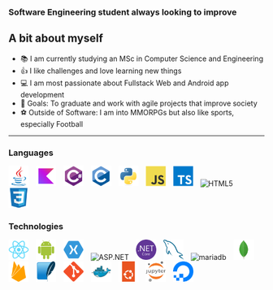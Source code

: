 ### Software Engineering student always looking to improve ###

## A bit about myself ##
- 📚 I am currently studying an MSc in Computer Science and Engineering
- 👍 I like challenges and love learning new things
- 💻 I am most passionate about Fullstack Web and Android app development
- 🥅 Goals: To graduate and work with agile projects that improve society
- ⚽ Outside of Software: I am into MMORPGs but also like sports, especially Football

<hr>

### Languages
<div align="left">
  <img alt="Java" width="40px" src="https://github.com/devicons/devicon/blob/v2.15.1/icons/java/java-original.svg" style="padding-right:10px;"/>
  <img alt="Kotlin" width="40px" src="https://github.com/devicons/devicon/blob/v2.15.1/icons/kotlin/kotlin-original.svg" style="padding-right:10px;"/>
  <img alt="C#" width="40px" src="https://github.com/devicons/devicon/blob/v2.15.1/icons/csharp/csharp-original.svg" style="padding-right:10px;"/>
  <img alt="C" width="40px" src="https://github.com/devicons/devicon/blob/v2.15.1/icons/c/c-original.svg" style="padding-right:10px;"/>
  <img alt="Python" width="40px" src="https://github.com/devicons/devicon/blob/v2.15.1/icons/python/python-original.svg" style="padding-right:10px;"/>
  <img alt="JS" width="40px" src="https://github.com/devicons/devicon/blob/v2.15.1/icons/javascript/javascript-original.svg" style="padding-right:10px;"/>
  <img alt="TS" width="40px" src="https://github.com/devicons/devicon/blob/v2.15.1/icons/typescript/typescript-original.svg" style="padding-right:10px;"/>
  <img alt="HTML5" width="40px" src="https://cdn.jsdelivr.net/gh/devicons/devicon/icons/html5/html5-original.svg" style="padding-right:10px;"/>
  <img alt="CSS" width="40px" src="https://github.com/devicons/devicon/blob/v2.15.1/icons/css3/css3-original.svg" style="padding-right:10px;"/>
</div>

### Technologies
<div align="left">
  <img alt="React" width="40px" src="https://github.com/devicons/devicon/blob/v2.15.1/icons/react/react-original.svg" style="padding-right:10px;"/>
  <img alt="Android" width="40px" src="https://github.com/devicons/devicon/blob/v2.15.1/icons/android/android-original.svg" style="padding-right:10px;"/>
  <img alt="Xamarin" width="40px" src="https://github.com/devicons/devicon/blob/v2.15.1/icons/xamarin/xamarin-original.svg" style="padding-right:10px;"/>
  <img alt="ASP.NET" width="40px" src="https://github.com/Rubix982/ASP.NET-ReactJS-Template/blob/main/public/img/1.png" style="padding-right:10px;"/>
  <img alt=".NET Core" width="40px" src="https://github.com/devicons/devicon/blob/v2.15.1/icons/dotnetcore/dotnetcore-original.svg" style="padding-right:10px;"/>
  <img alt="MySQL" width="40px" src="https://github.com/devicons/devicon/blob/v2.15.1/icons/mysql/mysql-original.svg" style="padding-right:10px;"/>
  <img alt="mariadb" width="40px" src="https://github.com/bwks/vendor-icons-svg/blob/master/mariadb-seal.svg" style="padding-right:10px;"/>
  <img alt="MongoDB" width="40px" src="https://github.com/devicons/devicon/blob/v2.15.1/icons/mongodb/mongodb-original.svg" style="padding-right:10px;"/>
  <img alt="Firebase" width="40px" src="https://github.com/devicons/devicon/blob/v2.15.1/icons/firebase/firebase-plain.svg" style="padding-right:10px;"/>
  <img alt="SQLite" width="40px" src="https://github.com/devicons/devicon/blob/v2.15.1/icons/sqlite/sqlite-original.svg" style="padding-right:10px;"/>
  <img alt="Git" width="40px" src="https://github.com/devicons/devicon/blob/v2.15.1/icons/git/git-original.svg" style="padding-right:10px;"/>
 <!-- <img alt="Travis" width="40px" src="https://github.com/devicons/devicon/blob/v2.15.1/icons/travis/travis-plain.svg" style="padding-right:10px;"/>-->
  <img alt="Docker" width="40px" src="https://github.com/devicons/devicon/blob/v2.15.1/icons/docker/docker-original.svg" style="padding-right:10px;"/>
  <img alt="Ubuntu" width="40px" src="https://github.com/devicons/devicon/blob/v2.15.1/icons/ubuntu/ubuntu-plain.svg" style="padding-right:10px;"/>
  <img alt="Jupyter" width="40px" src="https://github.com/devicons/devicon/blob/v2.15.1/icons/jupyter/jupyter-original-wordmark.svg" style="padding-right:10px;"/>
  <!--<img alt="keras" width="40px" src="https://github.com/valohai/ml-logos/blob/master/keras.svg" style="padding-right:10px;"/>-->
  <!--<img alt="Postman" width="40px" src="https://github.com/flathub/com.getpostman.Postman/blob/master/logo-mark.svg" style="padding-right:10px;"/>-->
  <img alt="Digital Ocean" width="40px" src="https://github.com/devicons/devicon/blob/v2.15.1/icons/digitalocean/digitalocean-original.svg" style="padding-right:10px;"/>
  <!--<img alt="Github Actions" width="40px" src="https://github.com/devicons/devicon/blob/v2.15.1/icons/github/github-original.svg" style="padding-right:10px;"/>-->
</div>

